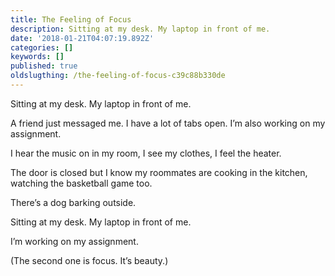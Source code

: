 ```yaml
---
title: The Feeling of Focus
description: Sitting at my desk. My laptop in front of me.
date: '2018-01-21T04:07:19.892Z'
categories: []
keywords: []
published: true
oldslugthing: /the-feeling-of-focus-c39c88b330de
---
```


Sitting at my desk. My laptop in front of me.

A friend just messaged me. I have a lot of tabs open. I’m also working on my assignment.

I hear the music on in my room, I see my clothes, I feel the heater.

The door is closed but I know my roommates are cooking in the kitchen, watching the basketball game too.

There’s a dog barking outside.

Sitting at my desk. My laptop in front of me.

I’m working on my assignment.

(The second one is focus. It’s beauty.)